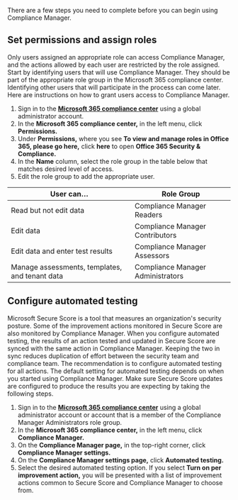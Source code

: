 There are a few steps you need to complete before you can begin using Compliance Manager. 

## Set permissions and assign roles
Only users assigned an appropriate role can access Compliance Manager, and the actions allowed by each user are restricted by the role assigned. Start by identifying users that will use Compliance Manager. They should be part of the appropriate role group in the Microsoft 365 compliance center. Identifying other users that will participate in the process can come later. Here are instructions on how to grant users access to Compliance Manager.
1.	Sign in to the [**Microsoft 365 compliance center**](https://compliance.microsoft.com?azure-portal=true) using a global administrator account.
2.	In the **Microsoft 365 compliance center,** in the left menu, click **Permissions.** 
3.	Under **Permissions,** where you see **To view and manage roles in Office 365, please go here,** click **here** to open **Office 365 Security & Compliance.**
4.	In the **Name** column, select the role group in the table below that matches desired level of access.
5.	Edit the role group to add the appropriate user.

|  User can… |  Role Group |
|---|---|
| Read but not edit data  | Compliance Manager Readers  |
|  Edit data | Compliance Manager Contributors  |
|  Edit data and enter test results |  Compliance Manager Assessors |
|  Manage assessments, templates, and tenant data | Compliance Manager Administrators  |

## Configure automated testing
Microsoft Secure Score is a tool that measures an organization's security posture. Some of the improvement actions monitored in Secure Score are also monitored by Compliance Manager. When you configure automated testing, the results of an action tested and updated in Secure Score are synced with the same action in Compliance Manager. Keeping the two in sync reduces duplication of effort between the security team and compliance team. The recommendation is to configure automated testing for all actions. The default setting for automated testing depends on when you started using Compliance Manager. Make sure Secure Score updates are configured to produce the results you are expecting by taking the following steps.
1.	Sign in to the [**Microsoft 365 compliance center**](https://compliance.microsoft.com?azure-portal=true) using a global administrator account or account that is a member of the Compliance Manager Administrators role group.
2.	In the **Microsoft 365 compliance center,** in the left menu, click **Compliance Manager.**
3.	On the **Compliance Manager page,** in the top-right corner, click **Compliance Manager settings.**
4.	On the **Compliance Manager settings page,** click **Automated testing.**
5.	Select the desired automated testing option. If you select **Turn on per improvement action,** you will be presented with a list of improvement actions common to Secure Score and Compliance Manager to choose from.

